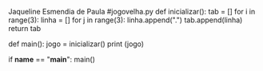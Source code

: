 Jaqueline Esmendia de Paula 
#jogovelha.py
def inicializar():
    tab = []
    for i in range(3):
        linha = []
        for j in range(3):
            linha.append(".")
        tab.append(linha)
    return tab

def main():
    jogo = inicializar()
    print (jogo)

if __name__ == "__main__":
    main()
